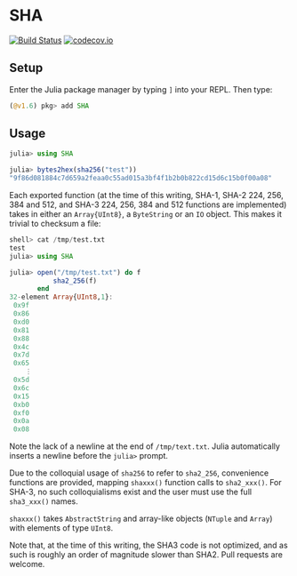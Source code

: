 # SHA

[![Build Status](https://github.com/JuliaCrypto/SHA.jl/actions/workflows/CI.yml/badge.svg)](https://github.com/JuliaCrypto/SHA.jl/actions/workflows/CI.yml)
[![codecov.io](https://codecov.io/gh/JuliaCrypto/SHA.jl/branch/master/graph/badge.svg)](https://app.codecov.io/gh/JuliaCrypto/SHA.jl)

## Setup

Enter the Julia package manager by typing `]` into your REPL. Then type:
```julia
(@v1.6) pkg> add SHA
```

## Usage

```julia
julia> using SHA

julia> bytes2hex(sha256("test"))
"9f86d081884c7d659a2feaa0c55ad015a3bf4f1b2b0b822cd15d6c15b0f00a08"
```

Each exported function (at the time of this writing, SHA-1, SHA-2 224, 256, 384 and 512, and SHA-3 224, 256, 384 and 512 functions are implemented) takes in either an `Array{UInt8}`, a `ByteString` or an `IO` object.  This makes it trivial to checksum a file:

```julia
shell> cat /tmp/test.txt
test
julia> using SHA

julia> open("/tmp/test.txt") do f
           sha2_256(f)
       end
32-element Array{UInt8,1}:
 0x9f
 0x86
 0xd0
 0x81
 0x88
 0x4c
 0x7d
 0x65
    ⋮
 0x5d
 0x6c
 0x15
 0xb0
 0xf0
 0x0a
 0x08
```

Note the lack of a newline at the end of `/tmp/text.txt`.  Julia automatically inserts a newline before the `julia>` prompt.

Due to the colloquial usage of `sha256` to refer to `sha2_256`, convenience functions are provided, mapping `shaxxx()` function calls to `sha2_xxx()`.  For SHA-3, no such colloquialisms exist and the user must use the full `sha3_xxx()` names.

`shaxxx()` takes `AbstractString` and array-like objects (`NTuple` and `Array`) with elements of type `UInt8`.

Note that, at the time of this writing, the SHA3 code is not optimized, and as such is roughly an order of magnitude slower than SHA2.  Pull requests are welcome.
